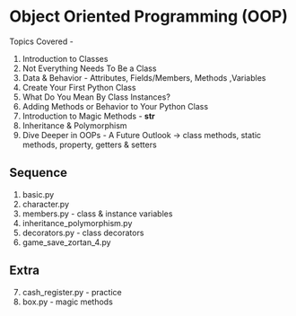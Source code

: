 # Object Oriented Programming (OOP) 

Topics Covered -

1. Introduction to Classes
2. Not Everything Needs To Be a Class
3. Data & Behavior - Attributes, Fields/Members, Methods ,Variables
4. Create Your First Python Class
5. What Do You Mean By Class Instances?
6. Adding Methods or Behavior to Your Python Class
7. Introduction to Magic Methods - __str__ 
8. Inheritance & Polymorphism
9. Dive Deeper in OOPs - A Future Outlook -> class methods, static methods, property, getters & setters

## Sequence

1. basic.py
2. character.py
3. members.py - class & instance variables
4. inheritance_polymorphism.py
5. decorators.py - class decorators
6. game_save_zortan_4.py

## Extra

7. cash_register.py - practice
8. box.py - magic methods
